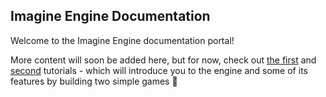 ## Imagine Engine Documentation

Welcome to the Imagine Engine documentation portal!

More content will soon be added here, but for now, check out [the first](Tutorials/1-AsteroidBlaster) and [second](Tutorials/2-Walkabout) tutorials - which will introduce you to the engine and some of its features by building two simple games 🚀
